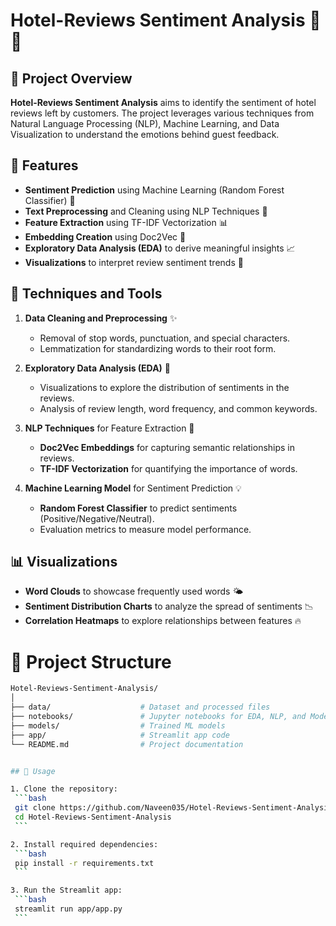 # Hotel-Reviews Sentiment Analysis 🌟🏨

## 📖 Project Overview
**Hotel-Reviews Sentiment Analysis** aims to identify the sentiment of hotel reviews left by customers. The project leverages various techniques from Natural Language Processing (NLP), Machine Learning, and Data Visualization to understand the emotions behind guest feedback. 

## 🚀 Features
- **Sentiment Prediction** using Machine Learning (Random Forest Classifier) 🌲
- **Text Preprocessing** and Cleaning using NLP Techniques 📝
- **Feature Extraction** using TF-IDF Vectorization 📊
- **Embedding Creation** using Doc2Vec 🧠
- **Exploratory Data Analysis (EDA)** to derive meaningful insights 📈
- **Visualizations** to interpret review sentiment trends 🎨

## 🔧 Techniques and Tools
1. **Data Cleaning and Preprocessing** ✨
   - Removal of stop words, punctuation, and special characters.
   - Lemmatization for standardizing words to their root form.

2. **Exploratory Data Analysis (EDA)** 🧐
   - Visualizations to explore the distribution of sentiments in the reviews.
   - Analysis of review length, word frequency, and common keywords.

3. **NLP Techniques** for Feature Extraction 🧰
   - **Doc2Vec Embeddings** for capturing semantic relationships in reviews.
   - **TF-IDF Vectorization** for quantifying the importance of words.

4. **Machine Learning Model** for Sentiment Prediction 💡
   - **Random Forest Classifier** to predict sentiments (Positive/Negative/Neutral).
   - Evaluation metrics to measure model performance.

## 📊 Visualizations
- **Word Clouds** to showcase frequently used words 🌤️
- **Sentiment Distribution Charts** to analyze the spread of sentiments 📉
- **Correlation Heatmaps** to explore relationships between features 🔥

# 📂 Project Structure
   ```bash
   Hotel-Reviews-Sentiment-Analysis/
   │
   ├── data/                    # Dataset and processed files
   ├── notebooks/               # Jupyter notebooks for EDA, NLP, and Modeling
   ├── models/                  # Trained ML models
   ├── app/                     # Streamlit app code
   └── README.md                # Project documentation


## 📝 Usage

1. Clone the repository:
    ```bash
    git clone https://github.com/Naveen035/Hotel-Reviews-Sentiment-Analysis.git
    cd Hotel-Reviews-Sentiment-Analysis
    ```

2. Install required dependencies:
    ```bash
    pip install -r requirements.txt
    ```

3. Run the Streamlit app:
    ```bash
    streamlit run app/app.py
    ```

